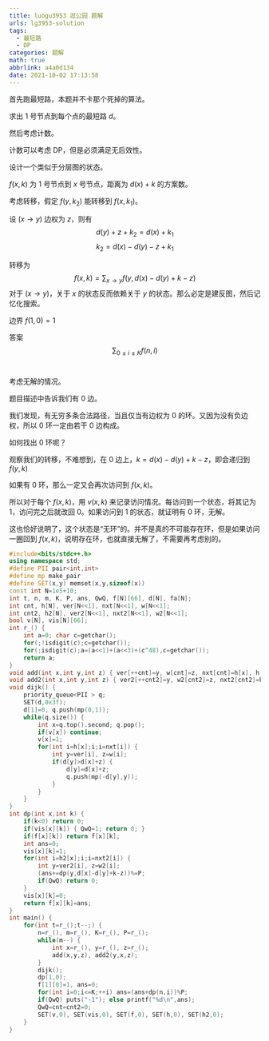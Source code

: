 ```yaml
---
title: luogu3953 逛公园 题解
urls: lg3953-solution
tags:
  - 最短路
  - DP
categories: 题解
math: true
abbrlink: a4a0d134
date: 2021-10-02 17:13:58
---
```


首先跑最短路，本题并不卡那个死掉的算法。

求出 1 号节点到每个点的最短路 $d$。

然后考虑计数。

<!--more-->

计数可以考虑 DP，但是必须满足无后效性。

设计一个类似于分层图的状态。

$f(x,k)$ 为 1 号节点到 $x$ 号节点，距离为 $d(x)+k$ 的方案数。

考虑转移，假定 $f(y,k_2)$ 能转移到 $f(x,k_1)$。

设 $(x \rightarrow y)$ 边权为 $z$，则有
$$
d(y)+z+k_2=d(x)+k_1
$$
$$
k_2=d(x)-d(y)-z+k_1
$$

转移为
$$
f(x,k)= \sum_{x \rightarrow y} {f(y,d(x)-d(y)+k-z)}
$$
对于 $(x \rightarrow y)$，关于 $x$ 的状态反而依赖关于 $y$ 的状态。那么必定是建反图，然后记忆化搜索。

边界 $f(1,0)=1$

答案
$$
\sum_{0 \le i \le K} f(n,i)
$$
&nbsp;

考虑无解的情况。

题目描述中告诉我们有 0 边。

我们发现，有无穷多条合法路径，当且仅当有边权为 0 的环。又因为没有负边权，所以 0 环一定由若干 0 边构成。

如何找出 0 环呢？

观察我们的转移，不难想到，在 0 边上，$k=d(x)-d(y)+k-z$，即会递归到 $f(y,k)$

如果有 0 环，那么一定又会再次访问到 $f(x,k)$。

所以对于每个 $f(x,k)$，用 $v(x,k)$ 来记录访问情况。每访问到一个状态，将其记为 1，访问完之后就改回 0。如果访问到 1 的状态，就证明有 0 环，无解。

这也恰好说明了，这个状态是“无环”的。并不是真的不可能存在环，但是如果访问一圈回到 $f(x,k)$，说明存在环，也就直接无解了，不需要再考虑别的。



```cpp 
#include<bits/stdc++.h>
using namespace std;
#define PII pair<int,int>
#define mp make_pair
#define SET(x,y) memset(x,y,sizeof(x))
const int N=1e5+10;
int t, n, m, K, P, ans, QwQ, f[N][66], d[N], fa[N];
int cnt, h[N], ver[N<<1], nxt[N<<1], w[N<<1];
int cnt2, h2[N], ver2[N<<1], nxt2[N<<1], w2[N<<1];
bool v[N], vis[N][66];
int r_() {
    int a=0; char c=getchar();
    for(;!isdigit(c);c=getchar());
    for(;isdigit(c);a=(a<<1)+(a<<3)+(c^48),c=getchar());
    return a;
}
void add(int x,int y,int z) { ver[++cnt]=y, w[cnt]=z, nxt[cnt]=h[x], h[x]=cnt; }
void add2(int x,int y,int z) { ver2[++cnt2]=y, w2[cnt2]=z, nxt2[cnt2]=h2[x], h2[x]=cnt2; }
void dijk() {
	priority_queue<PII > q;
	SET(d,0x3f);
	d[1]=0, q.push(mp(0,1));
	while(q.size()) {
		int x=q.top().second; q.pop();
		if(v[x]) continue;
		v[x]=1;
		for(int i=h[x];i;i=nxt[i]) {
			int y=ver[i], z=w[i];
			if(d[y]>d[x]+z) {
				d[y]=d[x]+z;
				q.push(mp(-d[y],y));	
			}
		}
	}
}
int dp(int x,int k) {	
	if(k<0) return 0;
	if(vis[x][k]) { QwQ=1; return 0; }
	if(f[x][k]) return f[x][k];
	int ans=0;
	vis[x][k]=1;
	for(int i=h2[x];i;i=nxt2[i]) {
		int y=ver2[i], z=w2[i];
		(ans+=dp(y,d[x]-d[y]+k-z))%=P;
		if(QwQ) return 0;
	}
	vis[x][k]=0;
	return f[x][k]=ans;
}
int main() {
	for(int t=r_();t--;) {
		n=r_(), m=r_(), K=r_(), P=r_();
		while(m--) {
			int x=r_(), y=r_(), z=r_();
			add(x,y,z), add2(y,x,z);
		}
		dijk();
		dp(1,0);
		f[1][0]=1, ans=0;
		for(int i=0;i<=K;++i) ans=(ans+dp(n,i))%P;
		if(QwQ) puts("-1"); else printf("%d\n",ans);
		QwQ=cnt=cnt2=0;
        SET(v,0), SET(vis,0), SET(f,0), SET(h,0), SET(h2,0);
	}
} 
```

